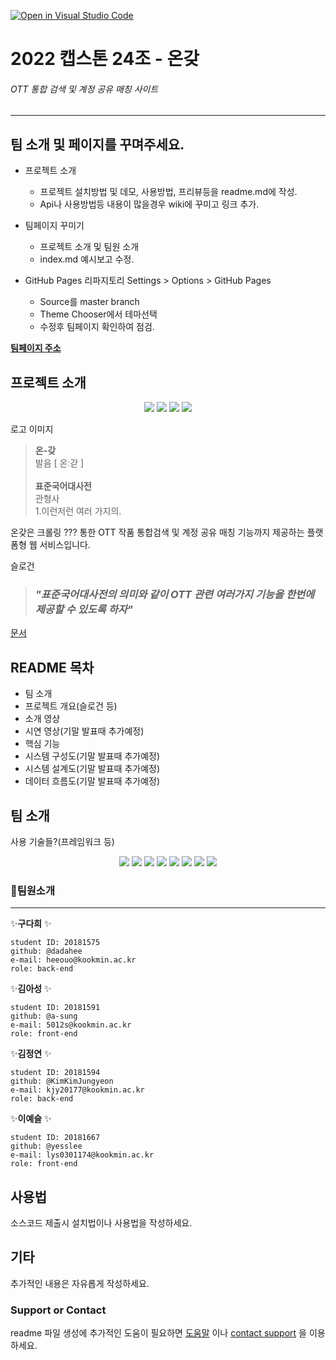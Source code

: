 [![Open in Visual Studio Code](https://classroom.github.com/assets/open-in-vscode-f059dc9a6f8d3a56e377f745f24479a46679e63a5d9fe6f495e02850cd0d8118.svg)](https://classroom.github.com/online_ide?assignment_repo_id=7010679&assignment_repo_type=AssignmentRepo)
# 2022 캡스톤 24조 - 온갖 
###### OTT 통합 검색 및 계정 공유 매칭 사이트
- - -

## 팀 소개 및 페이지를 꾸며주세요.
- 프로젝트 소개
    - 프로젝트 설치방법 및 데모, 사용방법, 프리뷰등을 readme.md에 작성.
    - Api나 사용방법등 내용이 많을경우 wiki에 꾸미고 링크 추가.

- 팀페이지 꾸미기
    - 프로젝트 소개 및 팀원 소개
    - index.md 예시보고 수정.

- GitHub Pages 리파지토리 Settings > Options > GitHub Pages
    - Source를 master branch
    - Theme Chooser에서 테마선택
    - 수정후 팀페이지 확인하여 점검.

[**팀페이지 주소**](https://kookmin-sw.github.io/capstone-2022-24/)

## 프로젝트 소개

<p align="center">
  <img src="https://img.shields.io/github/issues-raw/kookmin-sw/capstone-2022-24?color=lightgreen&style=flat-square">
  <img src="https://img.shields.io/github/issues-closed-raw/kookmin-sw/capstone-2022-24?color=mediumpurple&style=flat-square">
  <img src="https://img.shields.io/github/issues-pr-raw/kookmin-sw/capstone-2022-24?color=lightgreen&style=flat-square">
  <img src="https://img.shields.io/github/issues-pr-closed-raw/kookmin-sw/capstone-2022-24?color=mediumpurple&style=flat-square">
</p>  

로고 이미지  

> **온-갖**  
발음 [ 온ː갇 ]<br>
<br>**표준국어대사전**  
관형사  
1.이런저런 여러 가지의.  

온갖은 크롤링 ??? 통한 OTT 작품 통합검색 및 계정 공유 매칭 기능까지 제공하는 플랫폼형 웹 서비스입니다.  

슬로건
> ### _"표준국어대사전의 의미와 같이 OTT 관련 여러가지 기능을 한번에 제공할 수 있도록 하자"_  


[문서](링크)  

## README 목차
- 팀 소개
- 프로젝트 개요(슬로건 등)
- 소개 영상
- 시연 영상(기말 발표때 추가예정)
- 핵심 기능
- 시스템 구성도(기말 발표때 추가예정)
- 시스템 설계도(기말 발표때 추가예정)
- 데이터 흐름도(기말 발표때 추가예정)  

## 팀 소개

사용 기술들?(프레임워크 등)  
<p align="center">
  <img src="https://img.shields.io/badge/HTML5-e34f26?style=flat-square&logo=html5&logoColor=white"/>
  <img src="https://img.shields.io/badge/CSS3-1572b6?style=flat-square&logo=css3&logoColor=white"/>
  <img src="https://img.shields.io/badge/JavaScript-f7df1e?style=flat-square&logo=javascript&logoColor=white"/>
  <img src="https://img.shields.io/badge/Node.js-339933?style=flat-square&logo=node.js&logoColor=white"/>
  <img src="https://img.shields.io/badge/Vue.js-4fc08d?style=flat-square&logo=vue.js&logoColor=white"/>
  <img src="https://img.shields.io/badge/Quasar-1976d2?style=flat-square&logo=quasar&logoColor=white"/>
  <img src="https://img.shields.io/badge/Django-092e20?style=flat-square&logo=django&logoColor=white"/>
  <img src="https://img.shields.io/badge/MongoDB-47a248?style=flat-square&logo=mongodb&logoColor=white"/>
</p>

### 🌃팀원소개  
- - -

✨**구다희** ✨
~~~
student ID: 20181575
github: @dadahee
e-mail: heeouo@kookmin.ac.kr
role: back-end
~~~

✨**김아성** ✨
~~~
student ID: 20181591
github: @a-sung
e-mail: 5012s@kookmin.ac.kr
role: front-end
~~~

✨**김정연** ✨
~~~
student ID: 20181594
github: @KimKimJungyeon
e-mail: kjy20177@kookmin.ac.kr
role: back-end
~~~

✨**이예슬** ✨
~~~
student ID: 20181667
github: @yesslee
e-mail: lys0301174@kookmin.ac.kr
role: front-end
~~~

## 사용법

소스코드 제출시 설치법이나 사용법을 작성하세요.

## 기타

추가적인 내용은 자유롭게 작성하세요.

### Support or Contact

readme 파일 생성에 추가적인 도움이 필요하면 [도움말](https://help.github.com/articles/about-readmes/) 이나 [contact support](https://github.com/contact) 을 이용하세요.

